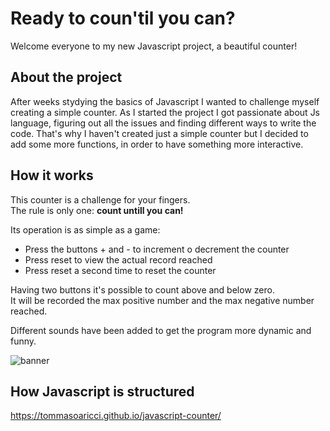 # Ready to coun'til you can?

Welcome everyone to my new Javascript project, a beautiful counter!

## About the project

After weeks stydying the basics of Javascript I wanted to challenge myself creating a simple counter. As I started the project I got passionate about Js language, figuring out all the issues and finding different ways to write the code. That's why I haven't created just a simple counter but I decided to add some more functions, in order to have something more interactive. 

## How it works

This counter is a challenge for your fingers.   
The rule is only one: **count untill you can!**

Its operation is as simple as a game:

- Press the buttons + and - to increment o decrement the counter
- Press reset to view the actual record reached
- Press reset a second time to reset the counter

Having two buttons it's possible to count above and below zero.   
It will be recorded the max positive number and the max negative number reached.

Different sounds have been added to get the program more dynamic and funny.

![banner](https://previews.dropbox.com/p/thumb/ACFlOP1gWN9O0GduMur6bvkFXGkEhCiAA9_w1CW9rtp-BLgNSiG6mG0T1dlhCsSe9dr98TJuWSOnnPbEsXdQVzRSKP8Guk2eaYNI-TxSIFQPAQ53nSIgLSFxoeqbFy7UWBympS5uAqQP-yYClInhMylz9lJUjlQO53POb2HY-uYS1Go3enhSeR_PhBm2KTIxz1lMkc2OJVs-6TuEKqsa0H1jDc3U1foAW9ZS38fl4dJjoFZxttYFe80gv7kmmjjSRd3kn06N6-Eli9W4sSr09OX51UJcAOd-GTAUs0FDoZrimnQ8cq1GpgBMTfNaFAirytPxZwRrn0igJ7DcJDbvYIJ5/p.png)

## How Javascript is structured









https://tommasoaricci.github.io/javascript-counter/
